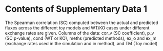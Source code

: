 # Contents of Supplementary Data 1

The Spearman correlation (SC) computed between the actual and predicted fluxes across the different toy models and WT/KO cases under different exchange rates are given.
Columns of the data: cor_v (SC coefficient),	p_v (SC p-value),	cond (WT or KO),	meths (predicted methods), ex_o and ex_m (exchange rates used in the simulation and in method), and	TM (Toy model)


